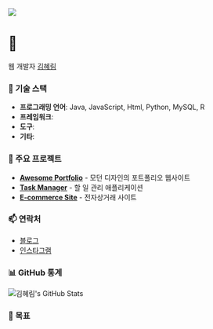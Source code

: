 <a href="https://github.com/khr316" align='center'>
    <img src="https://capsule-render.vercel.app/api?type=waving&color=gradient&height=300&section=header&text=💻WELCOME_KHR316💻&fontSize=70&animation=fadeIn&fontAlignY=38"/>
</a>


# 👋

웹 개발자 [김혜림](https://github.com/k.march.hr)

### 🚀 기술 스택
- **프로그래밍 언어**: Java, JavaScript, Html, Python, MySQL, R
- **프레임워크**: 
- **도구**: 
- **기타**: 

### 📂 주요 프로젝트
- [**Awesome Portfolio**](https://github.com/yourusername/awesome-portfolio) - 모던 디자인의 포트폴리오 웹사이트
- [**Task Manager**](https://github.com/yourusername/task-manager) - 할 일 관리 애플리케이션
- [**E-commerce Site**](https://github.com/yourusername/e-commerce-site) - 전자상거래 사이트

### 📫 연락처
- [블로그](https://khr316.tistory.com/)
- [인스타그램](https://instagram.com/k.march.hr)

### 📊 GitHub 통계
![김혜림's GitHub Stats](https://github-readme-stats.vercel.app/api?username=khr316&show_icons=true&hide_title=true&hide=prs&count_private=true&theme=radical)

### 🎯 목표

